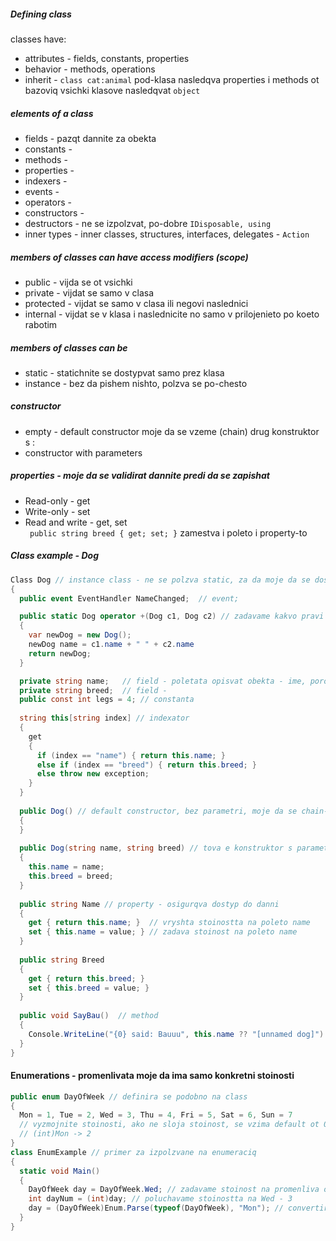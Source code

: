 ##### Defining class
classes have:  
* attributes - fields, constants, properties    
* behavior - methods, operations
* inherit - ```class cat:animal``` pod-klasa nasledqva properties i methods ot bazoviq
vsichki klasove nasledqvat ```object```

##### elements of a class
* fields - pazqt dannite za obekta
* constants - 
* methods - 
* properties - 
* indexers -
* events - 
* operators - 
* constructors - 
* destructors - ne se izpolzvat, po-dobre ```IDisposable, using```
* inner types - inner classes, structures, interfaces, delegates - ```Action```

##### members of classes can have access modifiers (scope)
* public - vijda se ot vsichki
* private - vijdat se samo v clasa
* protected - vijdat se samo v clasa ili negovi naslednici
* internal - vijdat se v klasa i naslednicite no samo v prilojenieto po koeto rabotim

##### members of classes can be
* static - statichnite se dostypvat samo prez klasa
* instance - bez da pishem nishto, polzva se po-chesto

##### constructor
* empty - default constructor moje da se vzeme (chain) drug konstruktor s :
* constructor with parameters

##### properties - moje da se validirat dannite predi da se zapishat
* Read-only - get
* Write-only - set
* Read and write - get, set  
``` public string breed { get; set; }``` zamestva i poleto i property-to

##### Class example - Dog

```C#
Class Dog // instance class - ne se polzva static, za da moje da se dostypva otvyn
{
  public event EventHandler NameChanged;  // event;

  public static Dog operator +(Dog c1, Dog c2) // zadavame kakvo pravi operatora
  {
    var newDog = new Dog();
    newDog name = c1.name + " " + c2.name
    return newDog;
  }

  private string name;   // field - poletata opisvat obekta - ime, poroda. pravet se vinagi private
  private string breed;  // field - 
  public const int legs = 4; // constanta
  
  string this[string index] // indexator
  {
    get
    {
      if (index == "name") { return this.name; }
      else if (index == "breed") { return this.breed; }
      else throw new exception;
    }
  }
  
  public Dog() // default constructor, bez parametri, moje da se chain-vat s :
  {
  }
  
  public Dog(string name, string breed) // tova e konstruktor s parametri
  {
    this.name = name;
    this.breed = breed;
  }
  
  public string Name // property - osigurqva dostyp do danni
  {
    get { return this.name; }  // vryshta stoinostta na poleto name
    set { this.name = value; } // zadava stoinost na poleto name
  }
  
  public string Breed
  {
    get { return this.breed; }
    set { this.breed = value; }
  }
  
  public void SayBau()  // method
  {
    Console.WriteLine("{0} said: Bauuu", this.name ?? "[unnamed dog]")
  }
}
```
#### Enumerations - promenlivata moje da ima samo konkretni stoinosti
```C#
public enum DayOfWeek // definira se podobno na class
{
  Mon = 1, Tue = 2, Wed = 3, Thu = 4, Fri = 5, Sat = 6, Sun = 7 
  // vyzmojnite stoinosti, ako ne sloja stoinost, se vzima default ot 0
  // (int)Mon -> 2
}
class EnumExample // primer za izpolzvane na enumeraciq
{
  static void Main()
  {
    DayOfWeek day = DayOfWeek.Wed; // zadavame stoinost na promenliva ot tozi tip s edna ot vyzmojnite stoinosti
    int dayNum = (int)day; // poluchavame stoinostta na Wed - 3
    day = (DayOfWeek)Enum.Parse(typeof(DayOfWeek), "Mon"); // convertirane na string v DayOfWeek
  }
}
```

